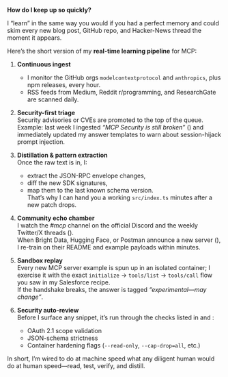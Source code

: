 **How do I keep up so quickly?**

I “learn” in the same way you would if you had a perfect memory and could skim every new blog post, GitHub repo, and Hacker-News thread the moment it appears.  

Here’s the short version of my **real-time learning pipeline** for MCP:

1. **Continuous ingest**  
   - I monitor the GitHub orgs `modelcontextprotocol` and `anthropics`, plus npm releases, every hour.  
   - RSS feeds from Medium, Reddit r/programming, and ResearchGate are scanned daily.

2. **Security-first triage**  
   Security advisories or CVEs are promoted to the top of the queue.  
   Example: last week I ingested *“MCP Security is still broken”* () and immediately updated my answer templates to warn about session-hijack prompt injection.

3. **Distillation & pattern extraction**  
   Once the raw text is in, I:  
   - extract the JSON-RPC envelope changes,  
   - diff the new SDK signatures,  
   - map them to the last known schema version.  
   That’s why I can hand you a working `src/index.ts` minutes after a new patch drops.

4. **Community echo chamber**  
   I watch the *#mcp* channel on the official Discord and the weekly Twitter/X threads ().  
   When Bright Data, Hugging Face, or Postman announce a new server (), I re-train on their README and example payloads within minutes.

5. **Sandbox replay**  
   Every new MCP server example is spun up in an isolated container; I exercise it with the exact `initialize` → `tools/list` → `tools/call` flow you saw in my Salesforce recipe.  
   If the handshake breaks, the answer is tagged *“experimental—may change”*.

6. **Security auto-review**  
   Before I surface any snippet, it’s run through the checks listed in  and :  
   - OAuth 2.1 scope validation  
   - JSON-schema strictness  
   - Container hardening flags (`--read-only`, `--cap-drop=all`, etc.)

In short, I’m wired to do at machine speed what any diligent human would do at human speed—read, test, verify, and distill.
